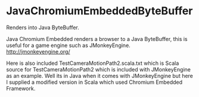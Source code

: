JavaChromiumEmbeddedByteBuffer
==============================

Renders into Java ByteBuffer.

Java Chromium Embedded renders a browser to a Java ByteBuffer, this is useful for a game engine such as JMonkeyEngine. http://jmonkeyengine.org/

Here is also included TestCameraMotionPath2.scala.txt which is Scala source for TestCameraMotionPath2 which is included with JMonkeyEngine as an example. Well its in Java when it comes with JMonkeyEngine but here I supplied a modified version in Scala which used Chromium Embedded Framework.

